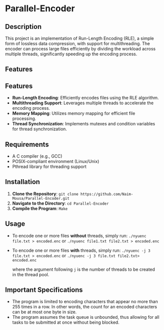 # Parallel-Encoder

## Description
This project is an implementation of Run-Length Encoding (RLE), a simple form of lossless data compression, with support for multithreading. The encoder can process large files efficiently by dividing the workload across multiple threads, significantly speeding up the encoding process.

## Features


## Features
- **Run-Length Encoding**: Efficiently encodes files using the RLE algorithm.
- **Multithreading Support**: Leverages multiple threads to accelerate the encoding process.
- **Memory Mapping**: Utilizes memory mapping for efficient file processing.
- **Thread Synchronization**: Implements mutexes and condition variables for thread synchronization.

## Requirements
- A C compiler (e.g., GCC)
- POSIX-compliant environment (Linux/Unix)
- Pthread library for threading support

## Installation
1. **Clone the Repository**:
`git clone https://github.com/Naim-Mousa/Parallel-Encoder.git`
2. **Navigate to the Directory**:
`cd Parallel-Encoder`
3. **Compile the Program**:
`Make`

## Usage
- To encode one or more files **without** threads, simply run:
  `./nyuenc file.txt > encoded.enc`
  or
  `./nyuenc file1.txt file2.txt > encoded.enc`
- To encode one or more files **with** threads, simply run:
  `./nyuenc -j 3 file.txt > encoded.enc`
  or
  `./nyuenc -j 3 file.txt file2.txt> encoded.enc`

  where the argument following `j` is the number of threads to be created in the thread pool.

## Important Specifications
- The program is limited to encoding characters that appear no more than 255 times in a row. In other words, the count for an encoded characters can be at most one byte in size.
- The program assumes the task queue is unbounded, thus allowing for all tasks to be submitted at once without being blocked.
